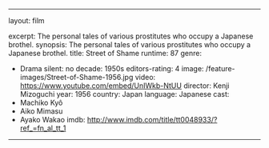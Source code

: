 ---

layout: film

excerpt: The personal tales of various prostitutes who occupy a Japanese brothel.
synopsis: The personal tales of various prostitutes who occupy a Japanese brothel.
title: Street of Shame 
runtime: 87
genre:
- Drama
silent: no
decade: 1950s
editors-rating: 4
image:  /feature-images/Street-of-Shame-1956.jpg
video: https://www.youtube.com/embed/UnIWkb-NtUU
director: Kenji Mizoguchi
year: 1956
country: Japan
language: Japanese
cast:
- Machiko Kyô
- Aiko Mimasu
- Ayako Wakao
imdb: http://www.imdb.com/title/tt0048933/?ref_=fn_al_tt_1

--- 